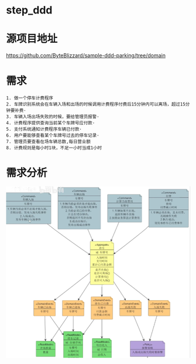 # step_ddd

# 源项目地址
https://github.com/ByteBlizzard/sample-ddd-parking/tree/domain

# 需求
```text
1. 做一个停车计费程序
2. 车牌识别系统会在车辆入场和出场的时候调用计费程序付费后15分钟内可以离场，超过15分钟要补费·
3. 车辆入场出场失败的时候，要给管理员报警·
4. 计费程序提供查询当前某个车牌号应付款·
5. 支付系统通知计费程序车辆已付款·
6. 用户要能够查看某个车牌号过去的停车记录·
7. 管理员要查看在场车辆总数,每日营业额
8. 计费规则是每小时1块，不足一小时当成1小时
```
# 需求分析
![img.png](img.png)